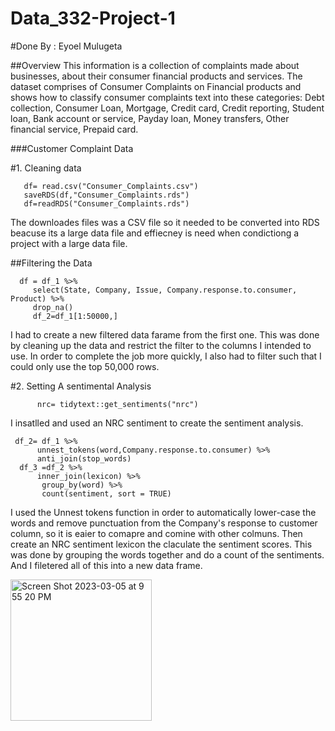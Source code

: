 # Data_332-Project-1
#Done By : Eyoel Mulugeta 

##Overview
This information is a collection of complaints made about businesses, about their consumer financial products and services. The dataset comprises of Consumer Complaints on Financial products and shows how to classify consumer complaints text into these categories: Debt collection, Consumer Loan, Mortgage, Credit card, Credit reporting, Student loan, Bank account or service, Payday loan, Money transfers, Other financial service, Prepaid card.

###Customer Complaint Data 

#1. Cleaning data
   
       df= read.csv("Consumer_Complaints.csv")
       saveRDS(df,"Consumer_Complaints.rds")
       df=readRDS("Consumer_Complaints.rds")
  
The downloades files was a CSV file so it needed to be converted into RDS beacuse its a large data file and effiecney is need when condictiong a project with a large data file. 

##Filtering the Data 

      df = df_1 %>%
         select(State, Company, Issue, Company.response.to.consumer, Product) %>%
         drop_na()
         df_2=df_1[1:50000,]

I had to create  a new filtered data farame from the first one. This was done by cleaning up the data and restrict the filter to the columns I intended to use. In order to complete the job more quickly, I also had to filter such that I could only use the top 50,000 rows.

#2. Setting A sentimental Analysis

          nrc= tidytext::get_sentiments("nrc")
I insatlled and used an NRC sentiment to create the sentiment analysis. 

     df_2= df_1 %>%
          unnest_tokens(word,Company.response.to.consumer) %>%
          anti_join(stop_words)
      df_3 =df_2 %>% 
          inner_join(lexicon) %>% 
           group_by(word) %>% 
           count(sentiment, sort = TRUE) 
I used the Unnest tokens function in order to automatically lower-case the words and remove punctuation from the Company's response to customer column, so it is eaier to comapre and comine with other colmuns. Then create an NRC sentiment lexicon the claculate the sentiment scores. This was done by grouping the words together and do a count of the sentiments. And I filetered all of this into a new data frame. 

<img width="226" alt="Screen Shot 2023-03-05 at 9 55 20 PM" src="https://user-images.githubusercontent.com/112992643/223016941-8f88dd0c-8ec9-483d-b745-16a9ecaa6c98.png">




